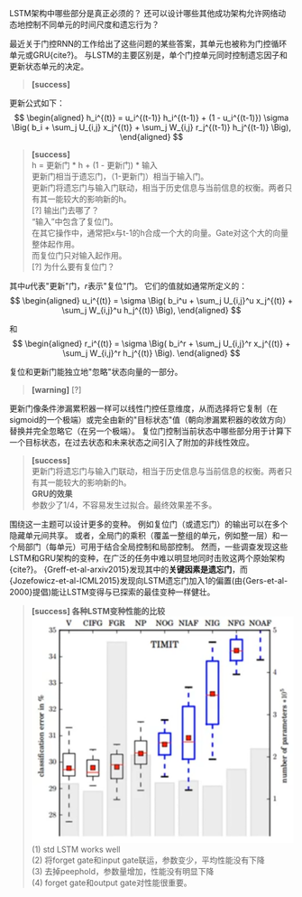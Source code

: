LSTM架构中哪些部分是真正必须的？
还可以设计哪些其他成功架构允许网络动态地控制不同单元的时间尺度和遗忘行为？

最近关于门控RNN的工作给出了这些问题的某些答案，其单元也被称为门控循环单元或GRU{cite?}。
与LSTM的主要区别是，单个门控单元同时控制遗忘因子和更新状态单元的决定。  
> **[success]**  
> 
更新公式如下：  
$$
\begin{aligned}
 h_i^{(t)} = u_i^{(t-1)} h_i^{(t-1)} + (1 - u_i^{(t-1)}) \sigma 
 \Big( b_i + \sum_j U_{i,j} x_j^{(t)} + \sum_j W_{i,j} r_j^{(t-1)} h_j^{(t-1)} \Big),
\end{aligned}
$$

> **[success]**  
> h = 更新门 * h + (1 - 更新门) * 输入  
> 更新门相当于遗忘门，（1-更新门）相当于输入门。  
> 更新门将遗忘门与输入门联动，相当于历史信息与当前信息的权衡。两者只有其一能较大的影响新的h。  
> [?] 输出门去哪了？  
> “输入”中包含了复位门。  
> 在其它操作中，通常把x与t-1的h合成一个大的向量。Gate对这个大的向量整体起作用。  
> 而复位门只对输入起作用。  
> [?] 为什么要有复位门？

其中$u$代表"更新"门，$r$表示"复位"门。
它们的值就如通常所定义的：  
$$
\begin{aligned}
 u_i^{(t)} = \sigma \Big( b_i^u + \sum_j U_{i,j}^u x_j^{(t)} + \sum_j W_{i,j}^u h_j^{(t)} \Big),
\end{aligned}
$$

和
$$
\begin{aligned}
 r_i^{(t)} = \sigma \Big( b_i^r + \sum_j U_{i,j}^r x_j^{(t)} + \sum_j W_{i,j}^r h_j^{(t)} \Big).
\end{aligned}
$$

复位和更新门能独立地"忽略"状态向量的一部分。  
> **[warning]** [?]  

更新门像条件渗漏累积器一样可以线性门控任意维度，从而选择将它复制（在sigmoid的一个极端）或完全由新的"目标状态"值（朝向渗漏累积器的收敛方向）替换并完全忽略它（在另一个极端）。
复位门控制当前状态中哪些部分用于计算下一个目标状态，在过去状态和未来状态之间引入了附加的非线性效应。
> **[success]**  
> 更新门将遗忘门与输入门联动，相当于历史信息与当前信息的权衡。两者只有其一能较大的影响新的h。  
> **GRU的效果**  
> 参数少了1/4，不容易发生过拟合。最终效果差不多。  

围绕这一主题可以设计更多的变种。
例如复位门（或遗忘门）的输出可以在多个隐藏单元间共享。
或者，全局门的乘积（覆盖一整组的单元，例如整一层）和一个局部门（每单元）可用于结合全局控制和局部控制。
然而，一些调查发现这些LSTM和GRU架构的变种，在广泛的任务中难以明显地同时击败这两个原始架构{cite?}。
{Greff-et-al-arxiv2015}发现其中的**关键因素是遗忘门**，而{Jozefowicz-et-al-ICML2015}发现向LSTM遗忘门加入1的偏置(由{Gers-et-al-2000}提倡)能让LSTM变得与已探索的最佳变种一样健壮。  
> **[success] 各种LSTM变种性能的比较**  
> ![](/assets/images/Chapter10/17.png)  
(1) std LSTM works well  
(2) 将forget gate和input gate联运，参数变少，平均性能没有下降  
(3) 去掉peephold，参数量增加，性能没有明显下降  
(4) forget gate和output gate对性能很重要。  